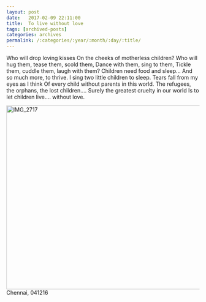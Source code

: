 ```yaml
---
layout: post
date:	2017-02-09 22:11:00
title:  To live without love
tags: [archived-posts]
categories: archives
permalink: /:categories/:year/:month/:day/:title/
---
```

Who will drop loving kisses
On the cheeks of motherless children?
Who will hug them, tease them, scold them,
Dance with them, sing to them,
Tickle them, cuddle them, laugh with them?
Children need food and sleep...
And so much more, to thrive.
I sing two little children to sleep.
Tears fall from my eyes as I think
Of every child without parents in this world.
The refugees, the orphans, the lost children....
Surely the greatest cruelty in our world
Is to let children live.... without love.

<a data-flickr-embed="true" href="https://www.flickr.com/photos/86494503@N00/31533327316/in/album-72157675955380272/" title="IMG_2717"><img src="https://c1.staticflickr.com/6/5571/31533327316_d927ea288c_z.jpg" width="640" height="480" alt="IMG_2717"></a>
Chennai, 041216

